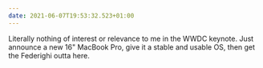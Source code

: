 ```yaml
---
date: 2021-06-07T19:53:32.523+01:00
---
```


Literally nothing of interest or relevance to me in the WWDC keynote. Just announce a new 16" MacBook Pro, give it a stable and usable OS, then get the Federighi outta here.
